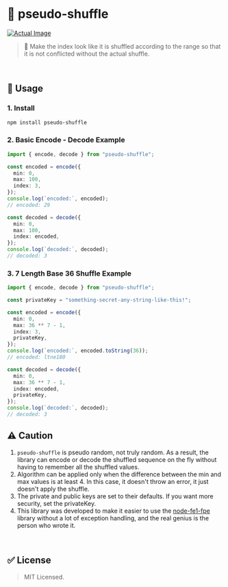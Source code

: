 # 🔀 pseudo-shuffle

[![Actual Image](https://i.imgur.com/w1Iz3h1.png)](https://i.imgur.com/w1Iz3h1.png)

> 📜 Make the index look like it is shuffled according to the range so that it is not conflicted without the actual shuffle.

<br>

## 🚀 Usage

### 1. Install

```bash
npm install pseudo-shuffle
```

### 2. **Basic Encode - Decode Example**

```ts
import { encode, decode } from "pseudo-shuffle";

const encoded = encode({
  min: 0,
  max: 100,
  index: 3,
});
console.log(`encoded:`, encoded);
// encoded: 29

const decoded = decode({
  min: 0,
  max: 100,
  index: encoded,
});
console.log(`decoded:`, decoded);
// decoded: 3
```

### 3. **7 Length Base 36 Shuffle Example**

```ts
import { encode, decode } from "pseudo-shuffle";

const privateKey = "something-secret-any-string-like-this!";

const encoded = encode({
  min: 0,
  max: 36 ** 7 - 1,
  index: 3,
  privateKey,
});
console.log(`encoded:`, encoded.toString(36));
// encoded: ltne180

const decoded = decode({
  min: 0,
  max: 36 ** 7 - 1,
  index: encoded,
  privateKey,
});
console.log(`decoded:`, decoded);
// decoded: 3
```

## ⚠️ Caution

1. `pseudo-shuffle` is pseudo random, not truly random. As a result, the library can encode or decode the shuffled sequence on the fly without having to remember all the shuffled values.
2. Algorithm can be applied only when the difference between the min and max values is at least 4. In this case, it doesn't throw an error, it just doesn't apply the shuffle.
3. The private and public keys are set to their defaults. If you want more security, set the privateKey.
4. This library was developed to make it easier to use the [node-fe1-fpe](https://github.com/eCollect/node-fe1-fpe) library without a lot of exception handling, and the real genius is the person who wrote it.

<br>

## ✅ License

> MIT Licensed.
